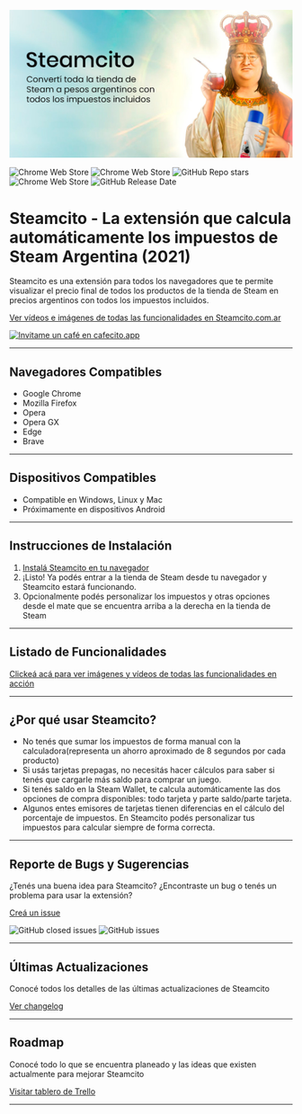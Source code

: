 
![Steamcito](/steamcito-hero.jpg)

![Chrome Web Store](https://img.shields.io/chrome-web-store/users/fcjljapncagfmfhdkccgnbkgdpbcefcj?label=Usuarios) 
![Chrome Web Store](https://img.shields.io/chrome-web-store/rating/fcjljapncagfmfhdkccgnbkgdpbcefcj?label=Rating) 
![GitHub Repo stars](https://img.shields.io/github/stars/emilianog94/Steamcito-Precios-Steam-Argentina-Impuestos-Incluidos?label=Stars) 
![Chrome Web Store](https://img.shields.io/chrome-web-store/v/fcjljapncagfmfhdkccgnbkgdpbcefcj?label=Versi%C3%B3n%20Actual)
![GitHub Release Date](https://img.shields.io/github/release-date/emilianog94/Steamcito-Precios-Steam-Argentina-Impuestos-Incluidos?label=Fecha)



# Steamcito - La extensión que calcula automáticamente los impuestos de Steam Argentina (2021)
Steamcito es una extensión para todos los navegadores que te permite visualizar el precio final de todos los productos de la tienda de Steam en precios argentinos con todos los impuestos incluidos.

[Ver vídeos e imágenes de todas las funcionalidades en Steamcito.com.ar](https://www.steamcito.com.ar)

[![Invitame un café en cafecito.app](https://cdn.cafecito.app/imgs/buttons/button_3.svg)](https://cafecito.app/steamcito)


***

## Navegadores Compatibles
- Google Chrome
- Mozilla Firefox
- Opera
- Opera GX
- Edge
- Brave

***

## Dispositivos Compatibles
- Compatible en Windows, Linux y Mac 
- Próximamente en dispositivos Android

***

## Instrucciones de Instalación
1. [Instalá Steamcito en tu navegador](https://www.steamcito.com.ar)
2. ¡Listo! Ya podés entrar a la tienda de Steam desde tu navegador y Steamcito estará funcionando.
3. Opcionalmente podés personalizar los impuestos y otras opciones desde el mate que se encuentra arriba a la derecha en la tienda de Steam


***


## Listado de Funcionalidades
[Clickeá acá para ver imágenes y vídeos de todas las funcionalidades en acción](https://www.steamcito.com.ar)

***

## ¿Por qué usar Steamcito?
- No tenés que sumar los impuestos de forma manual con la calculadora(representa un ahorro aproximado de 8 segundos por cada producto)
- Si usás tarjetas prepagas, no necesitás hacer cálculos para saber si tenés que cargarle más saldo para comprar un juego.
- Si tenés saldo en la Steam Wallet, te calcula automáticamente las dos opciones de compra disponibles: todo tarjeta y parte saldo/parte tarjeta.
- Algunos entes emisores de tarjetas tienen diferencias en el cálculo del porcentaje de impuestos. En Steamcito podés personalizar tus impuestos para calcular siempre de forma correcta.

***

## Reporte de Bugs y Sugerencias
¿Tenés una buena idea para Steamcito? ¿Encontraste un bug o tenés un problema para usar la extensión?

[Creá un issue](https://github.com/emilianog94/Steamcito-Precios-Steam-Argentina-Impuestos-Incluidos/issues)

![GitHub closed issues](https://img.shields.io/github/issues-closed/emilianog94/Steamcito-Precios-Steam-Argentina-Impuestos-Incluidos?color=green&label=issues%20solucionados)
![GitHub issues](https://img.shields.io/github/issues-raw/emilianog94/Steamcito-Precios-Steam-Argentina-Impuestos-Incluidos?color=yellow&label=issues%20actuales)

***

## Últimas Actualizaciones
Conocé todos los detalles de las últimas actualizaciones de Steamcito

[Ver changelog](https://emilianog94.github.io/Steamcito-Precios-Steam-Argentina-Impuestos-Incluidos/landing/changelog.html)


***

## Roadmap
Conocé todo lo que se encuentra planeado y las ideas que existen actualmente para mejorar Steamcito

[Visitar tablero de Trello](https://trello.com/b/iv56hIIT/steamcito-roadmap-p%C3%BAblico)


***

